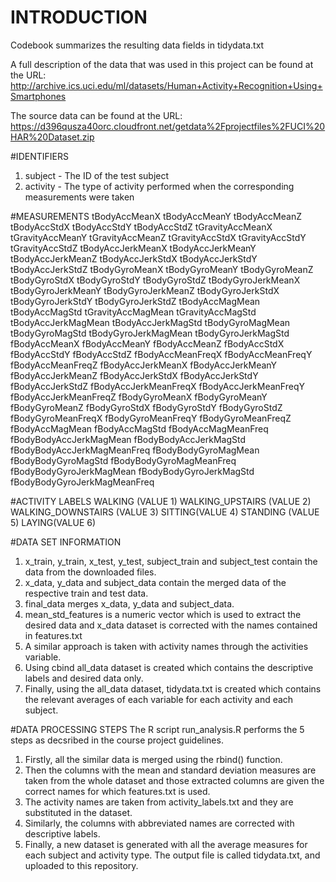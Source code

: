 # INTRODUCTION
Codebook summarizes the resulting data fields in tidydata.txt

A full description of the data that was used in this project can be found at the URL: http://archive.ics.uci.edu/ml/datasets/Human+Activity+Recognition+Using+Smartphones

The source data can be found at the URL: https://d396qusza40orc.cloudfront.net/getdata%2Fprojectfiles%2FUCI%20HAR%20Dataset.zip

#IDENTIFIERS
1. subject - The ID of the test subject
2. activity - The type of activity performed when the corresponding measurements were taken

#MEASUREMENTS
tBodyAccMeanX
tBodyAccMeanY
tBodyAccMeanZ
tBodyAccStdX
tBodyAccStdY
tBodyAccStdZ
tGravityAccMeanX
tGravityAccMeanY
tGravityAccMeanZ
tGravityAccStdX
tGravityAccStdY
tGravityAccStdZ
tBodyAccJerkMeanX
tBodyAccJerkMeanY
tBodyAccJerkMeanZ
tBodyAccJerkStdX
tBodyAccJerkStdY
tBodyAccJerkStdZ
tBodyGyroMeanX
tBodyGyroMeanY
tBodyGyroMeanZ
tBodyGyroStdX
tBodyGyroStdY
tBodyGyroStdZ
tBodyGyroJerkMeanX
tBodyGyroJerkMeanY
tBodyGyroJerkMeanZ
tBodyGyroJerkStdX
tBodyGyroJerkStdY
tBodyGyroJerkStdZ
tBodyAccMagMean
tBodyAccMagStd
tGravityAccMagMean
tGravityAccMagStd
tBodyAccJerkMagMean
tBodyAccJerkMagStd
tBodyGyroMagMean
tBodyGyroMagStd
tBodyGyroJerkMagMean
tBodyGyroJerkMagStd
fBodyAccMeanX
fBodyAccMeanY
fBodyAccMeanZ
fBodyAccStdX
fBodyAccStdY
fBodyAccStdZ
fBodyAccMeanFreqX
fBodyAccMeanFreqY
fBodyAccMeanFreqZ
fBodyAccJerkMeanX
fBodyAccJerkMeanY
fBodyAccJerkMeanZ
fBodyAccJerkStdX
fBodyAccJerkStdY
fBodyAccJerkStdZ
fBodyAccJerkMeanFreqX
fBodyAccJerkMeanFreqY
fBodyAccJerkMeanFreqZ
fBodyGyroMeanX
fBodyGyroMeanY
fBodyGyroMeanZ
fBodyGyroStdX
fBodyGyroStdY
fBodyGyroStdZ
fBodyGyroMeanFreqX
fBodyGyroMeanFreqY
fBodyGyroMeanFreqZ
fBodyAccMagMean
fBodyAccMagStd
fBodyAccMagMeanFreq
fBodyBodyAccJerkMagMean
fBodyBodyAccJerkMagStd
fBodyBodyAccJerkMagMeanFreq
fBodyBodyGyroMagMean
fBodyBodyGyroMagStd
fBodyBodyGyroMagMeanFreq
fBodyBodyGyroJerkMagMean
fBodyBodyGyroJerkMagStd
fBodyBodyGyroJerkMagMeanFreq

#ACTIVITY LABELS
WALKING (VALUE 1)
WALKING_UPSTAIRS (VALUE 2)
WALKING_DOWNSTAIRS (VALUE 3)
SITTING(VALUE 4)
STANDING (VALUE 5)
LAYING(VALUE 6)

#DATA SET INFORMATION
1. x_train, y_train, x_test, y_test, subject_train and subject_test contain the data from the downloaded files.
2. x_data, y_data and subject_data contain the merged data of the respective train and test data.
3. final_data merges x_data, y_data and subject_data.
4. mean_std_features is a numeric vector which is used to extract the desired data and x_data dataset is corrected with the names contained in features.txt
5. A similar approach is taken with activity names through the activities variable.
6. Using cbind all_data dataset is created which contains the descriptive labels and desired data only.
7. Finally, using the all_data dataset, tidydata.txt is created which contains the relevant averages of each variable for each activity and each subject.

#DATA PROCESSING STEPS
The R script run_analysis.R performs the 5 steps as decsribed in the course project guidelines.

1. Firstly, all the similar data is merged using the rbind() function. 
2. Then the columns with the mean and standard deviation measures are taken from the whole dataset and those extracted columns are given the correct names for which features.txt is used.
3. The activity names are taken from activity_labels.txt and they are substituted in the dataset.
4. Similarly, the columns with abbreviated names are corrected with descriptive labels.
5. Finally, a new dataset is generated with all the average measures for each subject and activity type. The output file is called tidydata.txt, and uploaded to this repository.